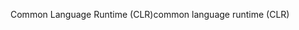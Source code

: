 <span data-ttu-id="94444-101">Common Language Runtime (CLR)</span><span class="sxs-lookup"><span data-stu-id="94444-101">common language runtime (CLR)</span></span>